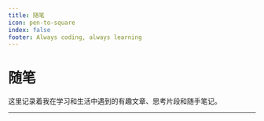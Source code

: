 ```yaml
---
title: 随笔
icon: pen-to-square
index: false
footer: Always coding, always learning
---
```

# 随笔

这里记录着我在学习和生活中遇到的有趣文章、思考片段和随手笔记。

---
